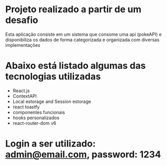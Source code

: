 # Projeto realizado a partir de um desafio 

Esta aplicação consiste em um sistema que consome uma api (pokeAPI) e disponibiliza os dados de forma categorizada e organizada com diversas implementações

# Abaixo está listado algumas das tecnologias utilizadas

*  React.js
*  ContextAPI
*  Local  estorage  and Session estorage
*  react toastfy
*  componentes funcionais
*  hooks personalizados 
*  react-router-dom v6


# Login a ser utilizado: admin@email.com, password: 1234
